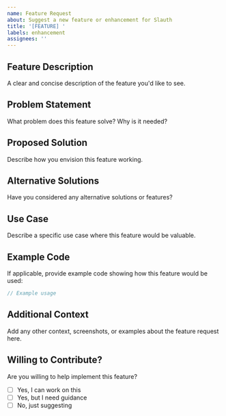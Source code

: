 ```yaml
---
name: Feature Request
about: Suggest a new feature or enhancement for Slauth
title: '[FEATURE] '
labels: enhancement
assignees: ''
---
```


## Feature Description

A clear and concise description of the feature you'd like to see.

## Problem Statement

What problem does this feature solve? Why is it needed?

## Proposed Solution

Describe how you envision this feature working.

## Alternative Solutions

Have you considered any alternative solutions or features?

## Use Case

Describe a specific use case where this feature would be valuable.

## Example Code

If applicable, provide example code showing how this feature would be used:

```go
// Example usage
```

## Additional Context

Add any other context, screenshots, or examples about the feature request here.

## Willing to Contribute?

Are you willing to help implement this feature?

- [ ] Yes, I can work on this
- [ ] Yes, but I need guidance
- [ ] No, just suggesting
